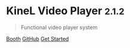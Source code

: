 # <b> KineL Video Player <small>2.1.2</small></b>

> Functional video player system

[Booth](https://kinel.booth.pm/items/2758684)
[GitHub](https://github.com/niwaniwa/KineLVideoPlayer)
[Get Started](#docsify)

<!-- ![color](#f0f0f0) -->